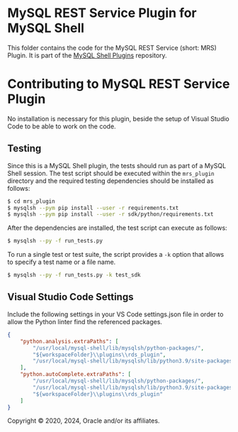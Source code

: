 # MySQL REST Service Plugin for MySQL Shell

This folder contains the code for the MySQL REST Service (short: MRS) Plugin. It is part of the [MySQL Shell Plugins](../readme.md) repository.

# Contributing to MySQL REST Service Plugin

No installation is necessary for this plugin, beside the setup of Visual Studio Code to be able to work on the code.

## Testing

Since this is a MySQL Shell plugin, the tests should run as part of a MySQL Shell session. The test script should be executed within the `mrs_plugin` directory and the required testing dependencies should be installed as follows:

```sh
$ cd mrs_plugin
$ mysqlsh --pym pip install --user -r requirements.txt
$ mysqlsh --pym pip install --user -r sdk/python/requirements.txt
```

After the dependencies are installed, the test script can execute as follows:

```sh
$ mysqlsh --py -f run_tests.py
```

To run a single test or test suite, the script provides a `-k` option that allows to specify a test name or a file name.

```sh
$ mysqlsh --py -f run_tests.py -k test_sdk
```

## Visual Studio Code Settings

Include the following settings in your VS Code settings.json file in order to allow the Python linter find the referenced packages.

```json
{
    "python.analysis.extraPaths": [
        "/usr/local/mysql-shell/lib/mysqlsh/python-packages/",
        "${workspaceFolder}\\plugins\\rds_plugin",
        "/usr/local/mysql-shell/lib/mysqlsh/lib/python3.9/site-packages"
    ],
    "python.autoComplete.extraPaths": [
        "/usr/local/mysql-shell/lib/mysqlsh/python-packages/",
        "/usr/local/mysql-shell/lib/mysqlsh/lib/python3.9/site-packages",
        "${workspaceFolder}\\plugins\\rds_plugin"
    ]
}
```

Copyright &copy; 2020, 2024, Oracle and/or its affiliates.
